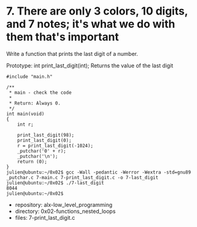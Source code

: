# 7. There are only 3 colors, 10 digits, and 7 notes; it's what we do with them that's important



Write a function that prints the last digit of a number.

Prototype: int print_last_digit(int);
Returns the value of the last digit

```julien@ubuntu:~/0x02$ cat 7-main.c
#include "main.h"

/**
 * main - check the code
 *
 * Return: Always 0.
 */
int main(void)
{
    int r;

    print_last_digit(98);
    print_last_digit(0);
    r = print_last_digit(-1024);
    _putchar('0' + r);
    _putchar('\n');
    return (0);
}
julien@ubuntu:~/0x02$ gcc -Wall -pedantic -Werror -Wextra -std=gnu89 _putchar.c 7-main.c 7-print_last_digit.c -o 7-last_digit
julien@ubuntu:~/0x02$ ./7-last_digit 
8044
julien@ubuntu:~/0x02$ 
```


 - repository: alx-low_level_programming
 - directory: 0x02-functions_nested_loops
 - files: 7-print_last_digit.c
